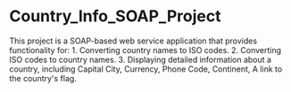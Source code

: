 # Country_Info_SOAP_Project
This project is a SOAP-based web service application that provides functionality for: 1. Converting country names to ISO codes. 2. Converting ISO codes to country names. 3. Displaying detailed information about a country, including Capital City, Currency, Phone Code, Continent, A link to the country's flag.
